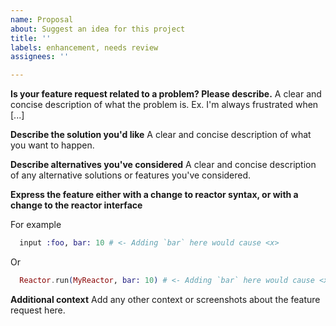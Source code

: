 ```yaml
---
name: Proposal
about: Suggest an idea for this project
title: ''
labels: enhancement, needs review
assignees: ''

---
```


**Is your feature request related to a problem? Please describe.**
A clear and concise description of what the problem is. Ex. I'm always frustrated when [...]

**Describe the solution you'd like**
A clear and concise description of what you want to happen.

**Describe alternatives you've considered**
A clear and concise description of any alternative solutions or features you've considered.

**Express the feature either with a change to reactor syntax, or with a change to the reactor interface**

For example

```elixir
  input :foo, bar: 10 # <- Adding `bar` here would cause <x>
```

Or

```elixir
  Reactor.run(MyReactor, bar: 10) # <- Adding `bar` here would cause <x>
```

**Additional context**
Add any other context or screenshots about the feature request here.
